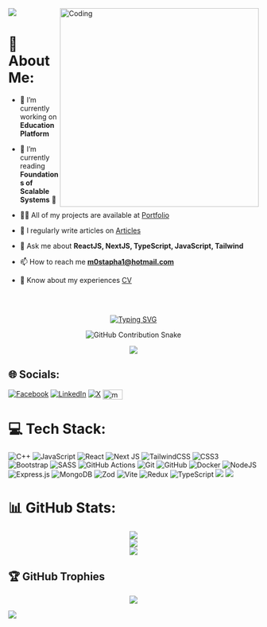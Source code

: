 <img src="https://user-images.githubusercontent.com/73097560/115834477-dbab4500-a447-11eb-908a-139a6edaec5c.gif">
<img align = "right" alt = "Coding" width = "400" src = "https://cdn.dribbble.com/users/1162077/screenshots/3848914/programmer.gif"/>

# 💫 About Me:
- 🔭 I’m currently working on **Education Platform**

- 🌱 I’m currently reading **Foundations of Scalable Systems** 📖

- 👨‍💻 All of my projects are available at [Portfolio](https://mostapha-taha.vercel.app/)

- 📝 I regularly write articles on [Articles](https://www.linkedin.com/in/mostapha-taha/recent-activity/all/)

- 💬 Ask me about **ReactJS, NextJS, TypeScript, JavaScript, Tailwind**

- 📫 How to reach me **m0stapha1@hotmail.com**

- 📄 Know about my experiences [CV](https://flowcv.com/resume/tuqcpijwb6)
<br/>
<br/>
<div align="center">
  
  [![Typing SVG](https://readme-typing-svg.herokuapp.com?font=Pixelify+Sans&weight=500&size=24&duration=3000&pause=1000&color=006aff&center=true&vCenter=true&width=714&lines=Hi+%F0%9F%91%8B%2C+I'm+Mostapha+Taha;A++passionate+MERN+Stack+Developer+from+Egypt+%F0%9F%A7%91%E2%80%8D%F0%9F%92%BB)](https://git.io/typing-svg)
</div>
<div align="center">
<picture>
  <!-- Light mode snake SVG -->
  <source media="(prefers-color-scheme: light)" srcset="https://github.com/M0staphaTaha/M0staphaTaha/blob/output/github-contribution-grid-snake.svg">
  
  <!-- Dark mode snake SVG -->
  <source media="(prefers-color-scheme: dark)" srcset="https://github.com/M0staphaTaha/M0staphaTaha/blob/output/github-contribution-grid-snake-dark.svg">

  <!-- Fallback (default to light mode if no media query match) -->
  <img alt="GitHub Contribution Snake" src="https://github.com/M0staphaTaha/M0staphaTaha/blob/output/github-contribution-grid-snake.svg">
</picture>

[![](https://visitcount.itsvg.in/api?id=M0staphaTaha&icon=6&color=1)](https://visitcount.itsvg.in)
</div>

## 🌐 Socials:
[![Facebook](https://img.shields.io/badge/Facebook-%231877F2.svg?logo=Facebook&logoColor=white)](https://facebook.com/https://www.facebook.com/profile.php?id=100009001212190) [![LinkedIn](https://img.shields.io/badge/LinkedIn-%230077B5.svg?logo=linkedin&logoColor=white)](https://linkedin.com/in/stockfish) [![X](https://img.shields.io/badge/X-black.svg?logo=X&logoColor=white)](https://twitter.com/St0ckfish) <a href="https://www.leetcode.com/m0staphataha" target="blank"><img align="center" src="https://raw.githubusercontent.com/rahuldkjain/github-profile-readme-generator/master/src/images/icons/Social/leet-code.svg" alt="m0staphataha" height="20" width="40" /></a>

# 💻 Tech Stack:
![C++](https://img.shields.io/badge/c++-%2300599C.svg?style=flat&logo=c%2B%2B&logoColor=white) ![JavaScript](https://img.shields.io/badge/javascript-%23323330.svg?style=flat&logo=javascript&logoColor=%23F7DF1E) ![React](https://img.shields.io/badge/react-%2320232a.svg?style=flat&logo=react&logoColor=%2361DAFB) ![Next JS](https://img.shields.io/badge/Next-black?style=flat&logo=next.js&logoColor=white) ![TailwindCSS](https://img.shields.io/badge/tailwindcss-%2338B2AC.svg?style=flat&logo=tailwind-css&logoColor=white) ![CSS3](https://img.shields.io/badge/css3-%231572B6.svg?style=flat&logo=css3&logoColor=white) ![Bootstrap](https://img.shields.io/badge/bootstrap-%238511FA.svg?style=flat&logo=bootstrap&logoColor=white) ![SASS](https://img.shields.io/badge/SASS-hotpink.svg?style=flat&logo=SASS&logoColor=white) ![GitHub Actions](https://img.shields.io/badge/github%20actions-%232671E5.svg?style=flat&logo=githubactions&logoColor=white) ![Git](https://img.shields.io/badge/git-%23F05033.svg?style=flat&logo=git&logoColor=white) ![GitHub](https://img.shields.io/badge/github-%23121011.svg?style=flat&logo=github&logoColor=white) ![Docker](https://img.shields.io/badge/docker-%230db7ed.svg?style=flat&logo=docker&logoColor=white) ![NodeJS](https://img.shields.io/badge/node.js-6DA55F?style=flat&logo=node.js&logoColor=white) ![Express.js](https://img.shields.io/badge/express.js-%23404d59.svg?style=flat&logo=express&logoColor=%2361DAFB) ![MongoDB](https://img.shields.io/badge/MongoDB-%234ea94b.svg?style=flat&logo=mongodb&logoColor=white) ![Zod](https://img.shields.io/badge/zod-%233068b7.svg?style=flat&logo=zod&logoColor=white) ![Vite](https://img.shields.io/badge/vite-%23646CFF.svg?style=flat&logo=vite&logoColor=white) ![Redux](https://img.shields.io/badge/redux-%23593d88.svg?style=flat&logo=redux&logoColor=white) ![TypeScript](https://img.shields.io/badge/typescript-%23007ACC.svg?style=flat&logo=typescript&logoColor=white) <img
    src="https://img.shields.io/badge/-Svelte-FF3E00?style=flat&logo=Svelte&logoColor=white"> <img
    src="https://img.shields.io/badge/-FastAPI-009688?style=flat&logo=FastAPI&logoColor=white">
# 📊 GitHub Stats:
<div align="center">

![](https://github-readme-stats.vercel.app/api/top-langs/?username=St0ckfish&theme=transparent&hide_border=true&include_all_commits=false&count_private=false&layout=compact)<br/>
![](https://github-readme-stats.vercel.app/api?username=St0ckfish&theme=transparent&hide_border=true&include_all_commits=false&count_private=false)<br/>
![](https://github-readme-streak-stats.herokuapp.com/?user=St0ckfish&theme=transparent&hide_border=true)
</div>

## 🏆 GitHub Trophies
<div align="center">

![](https://github-profile-trophy.vercel.app/?username=St0ckfish&theme=tokyonight&no-frame=true&no-bg=true&margin-w=4)
</div>
<img src="https://user-images.githubusercontent.com/73097560/115834477-dbab4500-a447-11eb-908a-139a6edaec5c.gif">
<!-- Proudly created with GPRM ( https://gprm.itsvg.in ) -->



